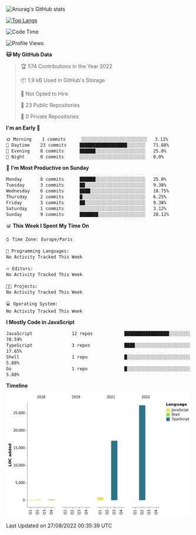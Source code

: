 ![Anurag's GitHub stats](https://github-readme-stats.vercel.app/api?username=sufiane&theme=dark&show_icons=true&count_private=true)


[![Top Langs](https://github-readme-stats.vercel.app/api/top-langs/?username=sufiane&layout=compact)](https://github.com/anuraghazra/github-readme-stats)

<!--START_SECTION:waka-->
![Code Time](http://img.shields.io/badge/Code%20Time-569%20hrs%2043%20mins-blue)

![Profile Views](http://img.shields.io/badge/Profile%20Views-0-blue)

**🐱 My GitHub Data** 

> 🏆 574 Contributions in the Year 2022
 > 
> 📦 1.9 kB Used in GitHub's Storage 
 > 
> 🚫 Not Opted to Hire
 > 
> 📜 23 Public Repositories 
 > 
> 🔑 0 Private Repositories  
 > 
**I'm an Early 🐤** 

```text
🌞 Morning    1 commits      ░░░░░░░░░░░░░░░░░░░░░░░░░   3.12% 
🌆 Daytime    23 commits     ██████████████████░░░░░░░   71.88% 
🌃 Evening    8 commits      ██████░░░░░░░░░░░░░░░░░░░   25.0% 
🌙 Night      0 commits      ░░░░░░░░░░░░░░░░░░░░░░░░░   0.0%

```
📅 **I'm Most Productive on Sunday** 

```text
Monday       8 commits      ██████░░░░░░░░░░░░░░░░░░░   25.0% 
Tuesday      3 commits      ██░░░░░░░░░░░░░░░░░░░░░░░   9.38% 
Wednesday    6 commits      ████░░░░░░░░░░░░░░░░░░░░░   18.75% 
Thursday     2 commits      █░░░░░░░░░░░░░░░░░░░░░░░░   6.25% 
Friday       3 commits      ██░░░░░░░░░░░░░░░░░░░░░░░   9.38% 
Saturday     1 commits      ░░░░░░░░░░░░░░░░░░░░░░░░░   3.12% 
Sunday       9 commits      ███████░░░░░░░░░░░░░░░░░░   28.12%

```


📊 **This Week I Spent My Time On** 

```text
⌚︎ Time Zone: Europe/Paris

💬 Programming Languages: 
No Activity Tracked This Week

🔥 Editors: 
No Activity Tracked This Week

🐱‍💻 Projects: 
No Activity Tracked This Week

💻 Operating System: 
No Activity Tracked This Week

```

**I Mostly Code in JavaScript** 

```text
JavaScript               12 repos            █████████████████░░░░░░░░   70.59% 
TypeScript               3 repos             ████░░░░░░░░░░░░░░░░░░░░░   17.65% 
Shell                    1 repo              █░░░░░░░░░░░░░░░░░░░░░░░░   5.88% 
Go                       1 repo              █░░░░░░░░░░░░░░░░░░░░░░░░   5.88%

```


**Timeline**

![Chart not found](https://raw.githubusercontent.com/Sufiane/Sufiane/main/charts/bar_graph.png) 


 Last Updated on 27/08/2022 00:35:39 UTC
<!--END_SECTION:waka-->


<!--
**Sufiane/sufiane** is a ✨ _special_ ✨ repository because its `README.md` (this file) appears on your GitHub profile.

Here are some ideas to get you started:

- 🔭 I’m currently working on ...
- 🌱 I’m currently learning ...
- 👯 I’m looking to collaborate on ...
- 🤔 I’m looking for help with ...
- 💬 Ask me about ...
- 📫 How to reach me: ...
- 😄 Pronouns: ...
- ⚡ Fun fact: ...
-->
